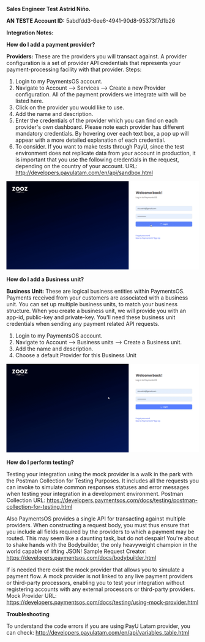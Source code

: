 <b>Sales Engineer Test</b>
<b>Astrid Niño.</b>

<b>AN TESTE Account ID:</b>
5abdfdd3-6ee6-4941-90d8-95373f7d1b26

<b>Integration Notes:</b>

<b>How do I add a payment provider?</b>

<b>Providers:</b> These are the providers you will transact against. A provider configuration is a set of provider API credentials that represents your payment-processing facility with that provider.
Steps:
1.	Login to my PaymentsOS account.
2.	Navigate to Account --> Services --> Create a new Provider configuration. All of the payment providers we integrate with will be listed here. 
3.	Click on the provider you would like to use.
4.	Add the name and description.
5.	Enter the credentials of the provider which you can find on each provider's own dashboard.  Please note each provider has different mandatory credentials. By hovering over each text box, a pop up will appear with a more detailed explanation of each credential.
6.	To consider. If you want to make tests through PayU, since the test environment does not replicate data from your account in production, it is important that you use the following credentials in the request, depending on the country of your account. URL: http://developers.payulatam.com/en/api/sandbox.html
 
![Image of logo](https://github.com/astridnio/Payment-flow-test/blob/master/documentation%20resourses/mnom8NK59l.gif)

<b>How do I add a Business unit?</b>

<b>Business Unit:</b> These are logical business entities within PaymentsOS. Payments received from your customers are associated with a business unit. You can set up multiple business units, to match your business structure. When you create a business unit, we will provide you with an app-id, public-key and private-key. You'll need these business unit credentials when sending any payment related API requests.
1.	Login to my PaymentsOS account.
2.	Navigate to Account --> Business units --> Create a Business unit.
3.	Add the name and description.
4.	Choose a default Provider for this Business Unit

![Image of logo](https://github.com/astridnio/Payment-flow-test/blob/master/documentation%20resourses/JOSYTOe6ay.gif)
 
<b>How do I perform testing?</b>

Testing your integration using the mock provider is a walk in the park with the Postman Collection for Testing Purposes. It includes all the requests you can invoke to simulate common responses statuses and error messages when testing your integration in a development environment.
Postman Collection URL: https://developers.paymentsos.com/docs/testing/postman-collection-for-testing.html

Also PaymentsOS provides a single API for transacting against multiple providers. When constructing a request body, you must thus ensure that you include all fields required by the providers to which a payment may be routed. This may seem like a daunting task, but do not despair! You're about to shake hands with the Bodybuilder, the only heavyweight champion in the world capable of lifting JSON!
Sample Request Creator: https://developers.paymentsos.com/docs/bodybuilder.html

If is needed there exist the mock provider that allows you to simulate a payment flow. A mock provider is not linked to any live payment providers or third-party processors, enabling you to test your integration without registering accounts with any external processors or third-party providers.
Mock Provider URL: https://developers.paymentsos.com/docs/testing/using-mock-provider.html

<b>Troubleshooting </b>

To understand the code errors if you are using PayU Latam provider, you can check: http://developers.payulatam.com/en/api/variables_table.html
